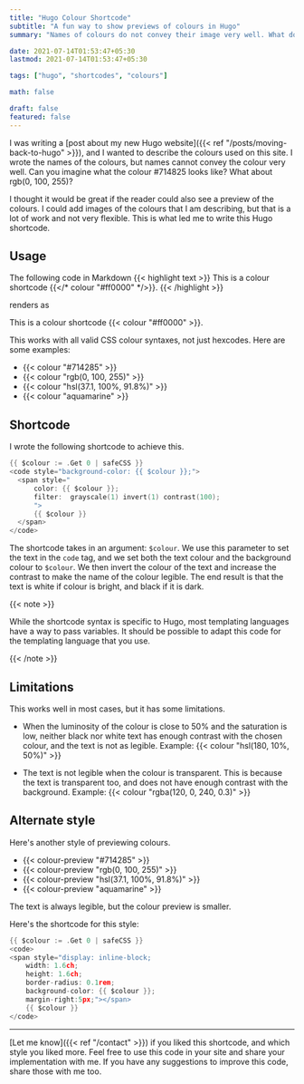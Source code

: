 ```yaml
---
title: "Hugo Colour Shortcode"
subtitle: "A fun way to show previews of colours in Hugo"
summary: "Names of colours do not convey their image very well. What does #714825 looks like? I wrote a shortcode that shows previews of colours in Hugo, so you can see them and don't have to imagine them."

date: 2021-07-14T01:53:47+05:30
lastmod: 2021-07-14T01:53:47+05:30

tags: ["hugo", "shortcodes", "colours"]

math: false

draft: false
featured: false
---
```


I was writing a [post about my new Hugo website]({{< ref "/posts/moving-back-to-hugo" >}}), and I wanted to describe the colours used on this site. I wrote the names of the colours, but names cannot convey the colour very well. Can you imagine what the colour #714825 looks like? What about rgb(0, 100, 255)?

I thought it would be great if the reader could also see a preview of the colours. I could add images of the colours that I am describing, but that is a lot of work and not very flexible.  This is what led me to write this Hugo shortcode.

## Usage

The following code in Markdown
{{< highlight text >}}
This is a colour shortcode {{</* colour "#ff0000" */>}}.
{{< /highlight >}}

renders as 

This is a colour shortcode {{< colour "#ff0000" >}}.

This works with all valid CSS colour syntaxes, not just hexcodes. Here are some examples:

- {{< colour "#714285" >}}
- {{< colour "rgb(0, 100, 255)" >}}
- {{< colour "hsl(37.1, 100%, 91.8%)" >}}
- {{< colour "aquamarine" >}}

## Shortcode

I wrote the following shortcode to achieve this. 

```go
{{ $colour := .Get 0 | safeCSS }}
<code style="background-color: {{ $colour }};"> 
  <span style="
      color: {{ $colour }};
      filter:  grayscale(1) invert(1) contrast(100);
      ">
      {{ $colour }}
  </span>
</code>
```

The shortcode takes in an argument: `$colour`.  We use this parameter to set the text in the `code` tag, and we set both the text colour and the background colour to `$colour`. We then invert the colour of the text and increase the contrast to make the name of the colour legible. The end result is that the text is white if colour is bright, and black if it is dark.

{{< note >}}

While the shortcode syntax is specific to Hugo, most templating languages have a way to pass variables. It should be possible to adapt this code for the templating language that you use.

{{< /note >}}

## Limitations

This works well in most cases, but it has some limitations.

- When the luminosity of the colour is close to 50% and the saturation is low, neither black nor white text has enough contrast with the chosen colour, and the text is not as legible. Example: {{< colour "hsl(180, 10%,  50%)" >}}

- The text is not legible when the colour is transparent. This is because the text is transparent too, and does not have enough contrast with the background. Example: {{< colour "rgba(120, 0, 240, 0.3)" >}}

## Alternate style

Here's another style of previewing colours. 

- {{< colour-preview "#714285" >}}
- {{< colour-preview "rgb(0, 100, 255)" >}}
- {{< colour-preview "hsl(37.1, 100%, 91.8%)" >}}
- {{< colour-preview "aquamarine" >}}

The text is always legible, but the colour preview is smaller.

Here's the shortcode for this style:

```go
{{ $colour := .Get 0 | safeCSS }}
<code>
<span style="display: inline-block;
    width: 1.6ch;
    height: 1.6ch;
    border-radius: 0.1rem;
    background-color: {{ $colour }};
    margin-right:5px;"></span>
    {{ $colour }}
</code>
```

---

[Let me know]({{< ref "/contact" >}}) if you liked this shortcode, and which style you liked more. Feel free to use this code in your site and share your implementation with me. If you have any suggestions to improve this code, share those with me too.